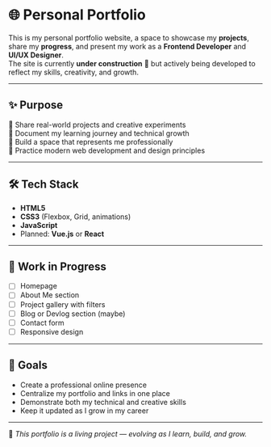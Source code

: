 # 🌐 Personal Portfolio 

This is my personal portfolio website, a space to showcase my **projects**, share my **progress**, and present my work as a **Frontend Developer** and **UI/UX Designer**.  
The site is currently **under construction** 🚧 but actively being developed to reflect my skills, creativity, and growth.

---

## ✨ Purpose

🔹 Share real-world projects and creative experiments  
🔹 Document my learning journey and technical growth  
🔹 Build a space that represents me professionally  
🔹 Practice modern web development and design principles  

---

## 🛠️ Tech Stack

- **HTML5**  
- **CSS3** (Flexbox, Grid, animations)  
- **JavaScript**  
- Planned: **Vue.js** or **React**

---

## 🚧 Work in Progress

- [ ] Homepage  
- [ ] About Me section  
- [ ] Project gallery with filters  
- [ ] Blog or Devlog section (maybe) 
- [ ] Contact form  
- [ ] Responsive design  

---

## 📌 Goals

- Create a professional online presence  
- Centralize my portfolio and links in one place  
- Demonstrate both my technical and creative skills  
- Keep it updated as I grow in my career

---
🌸 *This portfolio is a living project — evolving as I learn, build, and grow.*
